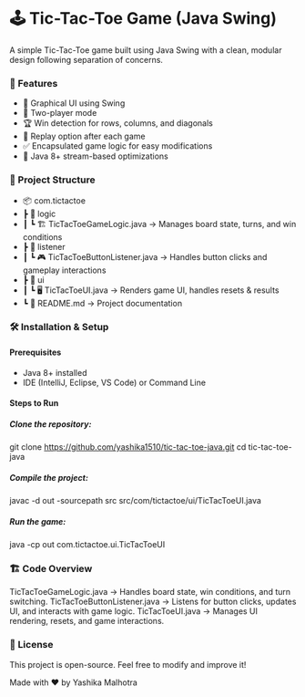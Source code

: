 # **🕹️ Tic-Tac-Toe Game (Java Swing)**

A simple Tic-Tac-Toe game built using Java Swing with a clean, modular design following separation of concerns.

### **🚀 Features**

* 🎨 Graphical UI using Swing
* 👥 Two-player mode
* 🏆 Win detection for rows, columns, and diagonals
* 🔄 Replay option after each game
* ✅ Encapsulated game logic for easy modifications
* 🔧 Java 8+ stream-based optimizations

### **📁 Project Structure**

* 📦 com.tictactoe
* ┣ 📂 logic
* ┃ ┗ 🏗 TicTacToeGameLogic.java         -> Manages board state, turns, and win conditions
* ┣ 📂 listener
* ┃ ┗ 🎮 TicTacToeButtonListener.java    -> Handles button clicks and gameplay interactions
* ┣ 📂 ui
* ┃ ┗ 🖥️ TicTacToeUI.java        -> Renders game UI, handles resets & results
* ┗ 📜 README.md                -> Project documentation

### **🛠️ Installation & Setup**

#### Prerequisites
* Java 8+ installed
* IDE (IntelliJ, Eclipse, VS Code) or Command Line

#### Steps to Run

##### Clone the repository:
git clone https://github.com/yashika1510/tic-tac-toe-java.git
cd tic-tac-toe-java

##### Compile the project:
javac -d out -sourcepath src src/com/tictactoe/ui/TicTacToeUI.java

##### Run the game:
java -cp out com.tictactoe.ui.TicTacToeUI

### 🏗️ Code Overview

TicTacToeGameLogic.java → Handles board state, win conditions, and turn switching.
TicTacToeButtonListener.java → Listens for button clicks, updates UI, and interacts with game logic.
TicTacToeUI.java → Manages UI rendering, resets, and game interactions.

### 📜 License

This project is open-source. Feel free to modify and improve it!

Made with ❤️ by Yashika Malhotra
